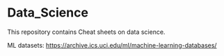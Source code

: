 # Data_Science
This repository contains  Cheat sheets on data science.

 ML datasets: https://archive.ics.uci.edu/ml/machine-learning-databases/
